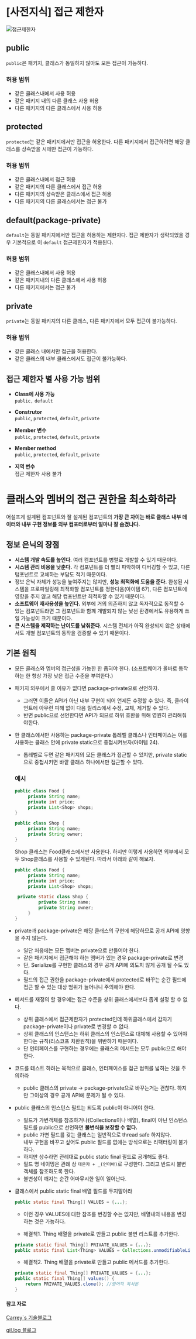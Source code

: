 # [사전지식] 접근 제한자

![접근제한자](https://user-images.githubusercontent.com/67419004/107132941-dfd6c480-6926-11eb-875d-29a68e211d31.jpg)

## public

`public`은 패키지, 클래스가 동일하지 않아도 모든 접근이 가능하다.

### 허용 범위
- 같은 클래스내에서 사용 허용
- 같은 패키지 내의 다른 클래스 사용 허용
- 다른 패키지의 다른 클래스에서 사용 허용

## protected

`protected`는 같은 패키지에서만 접근을 허용한다.
다른 패키지에서 접근하려면 해당 클래스를 상속받을 시에만 접근이 가능하다.

### 허용 범위
- 같은 클래스내에서 접근 허용
- 같은 패키지의 다른 클래스에서 접근 허용
- 다른 패키지의 상속받은 클래스에서 접근 허용
- 다른 패키지의 다른 클래스에서는 접근 불가

## default(package-private)

`default`는 동일 패키지에서만 접근을 허용하는 제한자다.
접근 제한자가 생략되었을 경우 기본적으로 이 `default` 접근제한자가 적용된다.

### 허용 범위

- 같은 클래스내에서 사용 허용
- 같은 패키지내의 다른 클래스에서 사용 허용
- 다른 패키지에서는 접근 불가

## private

`private`는 동일 패키지의 다른 클래스, 다른 패키지에서 모두 접근이 불가능하다.

### 허용 범위
- 같은 클래스 내에서만 접근을 허용한다.
- 같은 클래스의 내부 클래스에서도 접근이 불가능하다.

## 접근 제한자 별 사용 가능 범위

-   **Class에 사용 가능**  
    `public,`  `default`
    
-   **Construtor**  
    `public`,  `protected`,  `default`,  `private`
    
-   **Member 변수**  
    `public`,  `protected`,  `default`,  `private`
    
-   **Member method**  
    `public`,  `protected`,  `default`,  `private`
    
-   **지역 변수**  
    접근 제한자 사용 불가 


# 클래스와 멤버의 접근 권한을 최소화하라

어설프게 설계된 컴포넌트와 잘 설계된 컴포넌트의 **가장 큰 차이는 바로 클래스 내부 데이터와 내부 구현 정보를 외부 컴포터로부터 얼마나 잘 숨겼냐다.**

## 정보 은닉의 장점

- **시스템 개발 속도를 높인다**. 여러 컴포넌트를 병렬로 개발할 수 있기 때문이다.
- **시스템 관리 비용을 낮춘다.** 각 컴포넌트를 더 빨리 파악하여 디버깅할 수 있고, 다른 텀포넌트로 교체하는 부담도 적기 때문이다.
- 정보 은닉 자체가 성능을 높여주지는 않지만, **성능 최적화에 도움을 준다.** 완성된 시스템을 프로파일링해 최적화할 컴포넌트를 정한다음(아이템 67), 다른 컴포넌트에 영향을 주지 않고 해당 컴포넌트만 최적화할 수 있기 때문이다.
- **소프트웨어 재사용성을 높인다.** 외부에 거의 의존하지 않고 독자적으로 동적할 수 있는 컴포넌트라면 그 컴포넌트와 함께 개발되지 않는 낯선 환경에서도 유용하게 쓰일 가능성이 크기 때문이다.
- **큰 시스템을 제작하는 난이도를 낮춰준다.** 시스템 전체가 아직 완성되지 않은 상태에서도 개별 컴포넌트의 동작을 검증할 수 있기 때문이다.

## 기본 원칙

- 모든 클래스와 멤버의 접근성을 가능한 한 좁혀야 한다. (소프트웨어가 올바로 동작하는 한 항상 가장 낮은 접근 수준을 부여한다.)
- 패키지 외부에서 쓸 이유가 없다면 package-private으로 선언하자.
	- 그러면 이들은 API가 아닌 내부 구현이 되어 언제든 수정할 수 있다. 즉, 클라이언트에 아무런 피해 없이 다음 릴리스에서 수정, 교체, 제거할 수 있다.
	- 반면 public으로 선언한다면 API가 되므로 하위 호환을 위해 영원히 관리해줘야한다.
- 한 클래스에서만 사용하는 package-private 톱레벨 클래스나 인터페이스는 이를 사용하는 클래스 안에 private static으로 중첩시켜보자(아이템 24).
	- 톱레벨로 두면 같은 패키지의 모든 클래스가 접근할 수 있지만, private static으로 중첩시키면 바깥 클래스 하나에서만 접근할 수 있다.
	
	### 예시
	```java
	public class Food {  
		 private String name;  
		 private int price;  
		 private List<Shop> shops;  
	}
	```
	```java
	public class Shop {  
		 private String name;  
		 private String owner;  
	}
	```
	Shop 클래스는 Food클래스에서만 사용한다. 하지만 이렇게 사용하면 외부에서 모두 Shop클래스를 사용할 수 있게된다. 따라서 아래와 같이 해보자.
	
	```java
	public class Food {  
		 private String name;  
		 private int price;  
		 private List<Shop> shops;  
  
	 private static class Shop {  
			 private String name;  
			 private String owner;  
		 }  
	}
	```
- private과 package-private은 해당 클래스의 구현에 해당하므로 공개 API에 영향을 주지 않는다.
	-  일단 처음에는 모든 멤버는 private으로 만들어야 한다.
	-   같은 패키지에서 접근해야 하는 멤버가 있는 경우 package-private로 변경
	-   단, Serialize를 구현한 클래스의 경우 공개 API에 의도치 않게 공개 될 수도 있다.
	-   필드의 접근 권한을 package-private에서 protected로 바꾸는 순간 필드에 접근 할 수 있는 대상 범위가 늘어나니 주의해야 한다.

- 메서드를 재정의 할 경우에는 접근 수준을 상위 클래스에서보다 좁게 설정 할 수 없다.
	-  상위 클래스에서 접근제한자가 protected인데 하위클래스에서 갑자기 package-private이나 private로 변경할 수 없다.
	-   상위 클래스의 인스턴스는 하위 클래스의 인스턴스로 대체해 사용할 수 있어야 한다는 규칙(리스코프 치환원칙)을 위반하기 때문이다.
	-   단 인터페이스를 구현하는 경우에는 클래스의 메서드는 모두 public으로 해야 한다.

- 코드를 테스트 하려는 목적으로 클래스, 인터페이스를 접근 범위를 넓히는 것을 주의하라
	- public 클래스의 private -> package-private으로 바꾸는거는 괜찮다. 하지만 그이상의 경우 공개 API에 문제가 될 수 있다.

- public 클래스의 인스턴스 필드는 되도록 public이 아니어야 한다.

	- 필드가 가변객체를 참조하거나(Collections이나 배열), final이 아닌 인스턴스 필드를 public으로 선언하면  **불변식을 보장할 수 없다.**  
	- public 가변 필드를 갖는 클래스는 일반적으로 thread safe 하지않다.  
내부 구현을 바꾸고 싶어도 public 필드를 없애는 방식으로는 리팩터링이 불가하다.
	- 하지만 상수라면 관례대로 public static final 필드로 공개해도 좋다.  
	- 필드 명 네이밍은 관례 상  `대문자 + _(언더바)`로 구성한다. 그리고 반드시 불변 객체를 참조하도록 한다.  
	- 불변성이 깨지는 순간 어마무시한 일이 일어난다.

- 클래스에서 public static final 배열 필드를 두지말아라
	```java
	public static final Thing[] VALUES = {...};
	```
	- 이런 경우 VALUES에 대한 참조를 변경할 수는 없지만, 배열내의 내용을 변경하는 것은 가능하다.

	- 해결책1. Thing 배열을 private로 만들고 public 불변 리스트를 추가한다.

	```java
	private static final Thing[] PRIVATE_VALUES = {...};  
	public static final List<Thing> VALUES = Collections.unmodifiableList(Arrays.asList(PRIVATE_VALUES));  
	```

	- 해결책2. Thing 배열을 private로 만들고 public 메서드를 추가한다.  
	
	```java  
	private static final Thing[] PRIVATE_VALUES = {...};  
	public static final Thing[] values() {  
		return PRIVATE_VALUES.clone(); //방어적 복사본  
	}
	```

#### 참고 자료

[Carrey`s 기술블로그](https://jaehun2841.github.io/2019/01/19/effective-java-item15/#java-9%EC%97%90-%EC%B6%94%EA%B0%80%EB%90%9C-modules-project-jigsaw)

[gil.log 블로그](https://velog.io/@gillog/Java-%EC%A0%91%EA%B7%BC-%EC%A0%9C%ED%95%9C%EC%9E%90)